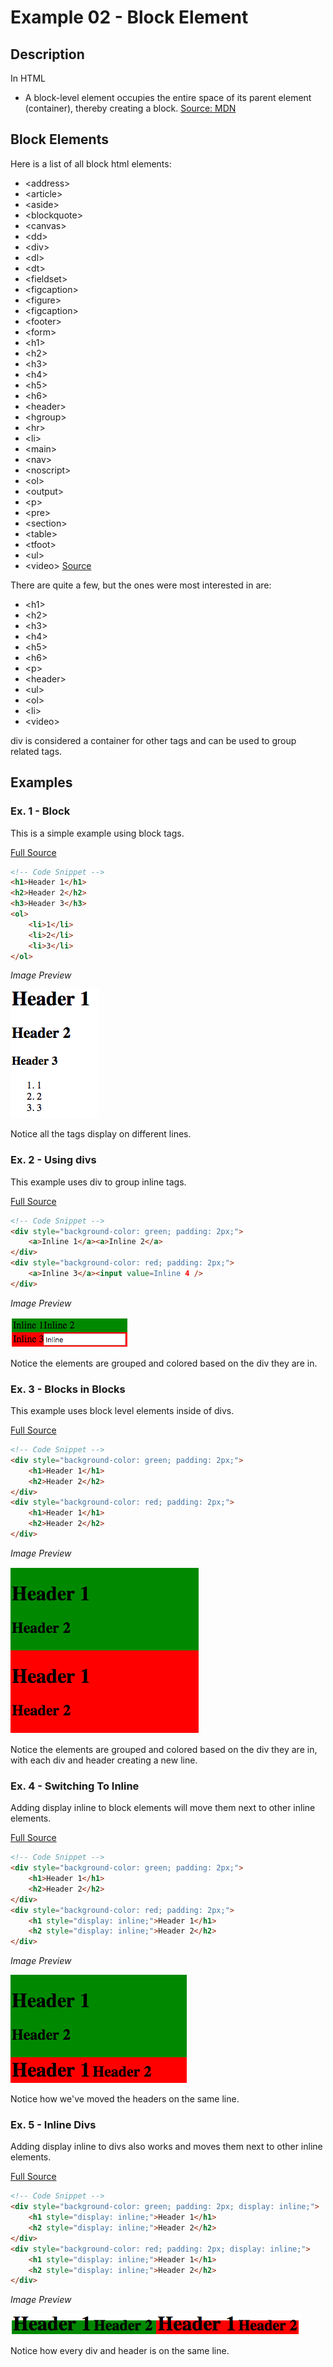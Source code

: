 # Example 02 - Block Element

## Description

In HTML
- A block-level element occupies the entire space of its parent element (container), thereby creating a block. [Source: MDN](https://developer.mozilla.org/en-US/docs/Web/HTML/Block-level_elements)

## Block Elements

Here is a list of all block html elements:

- &lt;address&gt;
- &lt;article&gt;
- &lt;aside&gt;
- &lt;blockquote&gt;
- &lt;canvas&gt;
- &lt;dd&gt;
- &lt;div&gt;
- &lt;dl&gt;
- &lt;dt&gt;
- &lt;fieldset&gt;
- &lt;figcaption&gt;
- &lt;figure&gt;
- &lt;figcaption&gt;
- &lt;footer&gt;
- &lt;form&gt;
- &lt;h1&gt;
- &lt;h2&gt;
- &lt;h3&gt;
- &lt;h4&gt;
- &lt;h5&gt;
- &lt;h6&gt;
- &lt;header&gt;
- &lt;hgroup&gt;
- &lt;hr&gt;
- &lt;li&gt;
- &lt;main&gt;
- &lt;nav&gt;
- &lt;noscript&gt;
- &lt;ol&gt;
- &lt;output&gt;
- &lt;p&gt;
- &lt;pre&gt;
- &lt;section&gt;
- &lt;table&gt;
- &lt;tfoot&gt;
- &lt;ul&gt;
- &lt;video&gt;
[Source](https://developer.mozilla.org/en-US/docs/Web/HTML/Inline_elements#Elements)

There are quite a few, but the ones were most interested in are:

- &lt;h1&gt;
- &lt;h2&gt;
- &lt;h3&gt;
- &lt;h4&gt;
- &lt;h5&gt;
- &lt;h6&gt;
- &lt;p&gt;
- &lt;header&gt;
- &lt;ul&gt;
- &lt;ol&gt;
- &lt;li&gt;
- &lt;video&gt;

div is considered a container for other tags and can be used to group related tags.

## Examples

### Ex. 1 - Block
This is a simple example using block tags.

[Full Source](./Ex01-1.html)
```html
<!-- Code Snippet -->
<h1>Header 1</h1>
<h2>Header 2</h2>
<h3>Header 3</h3>
<ol>
    <li>1</li>
    <li>2</li>
    <li>3</li>
</ol>
```

*Image Preview*

![Block1Preview](./imgs/Block1Preview.png)

Notice all the tags display on different lines.

### Ex. 2 - Using divs
This example uses div to group inline tags.

[Full Source](./Ex01-2.html)
```html
<!-- Code Snippet -->
<div style="background-color: green; padding: 2px;">
    <a>Inline 1</a><a>Inline 2</a>
</div>
<div style="background-color: red; padding: 2px;">
    <a>Inline 3</a><input value=Inline 4 />
</div>
```

*Image Preview*

![Block2Preview](./imgs/Block2Preview.png)

Notice the elements are grouped and colored based on the div they are in.

### Ex. 3 - Blocks in Blocks
This example uses block level elements inside of divs.

[Full Source](./Ex01-3.html)
```html
<!-- Code Snippet -->
<div style="background-color: green; padding: 2px;">
    <h1>Header 1</h1>
    <h2>Header 2</h2>
</div>
<div style="background-color: red; padding: 2px;">
    <h1>Header 1</h1>
    <h2>Header 2</h2>
</div>
```

*Image Preview*

![Block3Preview](./imgs/Block3Preview.png)

Notice the elements are grouped and colored based on the div they are in, with each div and header creating a new line.

### Ex. 4 - Switching To Inline
Adding display inline to block elements will move them next to other inline elements.

[Full Source](./Ex01-4.html)

```html
<!-- Code Snippet -->
<div style="background-color: green; padding: 2px;">
    <h1>Header 1</h1>
    <h2>Header 2</h2>
</div>
<div style="background-color: red; padding: 2px;">
    <h1 style="display: inline;">Header 1</h1>
    <h2 style="display: inline;">Header 2</h2>
</div>
```

*Image Preview*

![Inline4Preview](./imgs/Block4Preview.png)

Notice how we've moved the headers on the same line.

### Ex. 5 - Inline Divs
Adding display inline to divs also works and moves them next to other inline elements.

[Full Source](./Ex01-4.html)

```html
<!-- Code Snippet -->
<div style="background-color: green; padding: 2px; display: inline;">
    <h1 style="display: inline;">Header 1</h1>
    <h2 style="display: inline;">Header 2</h2>
</div>
<div style="background-color: red; padding: 2px; display: inline;">
    <h1 style="display: inline;">Header 1</h1>
    <h2 style="display: inline;">Header 2</h2>
</div>
```

*Image Preview*

![Inline5Preview](./imgs/Block5Preview.png)

Notice how every div and header is on the same line.